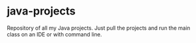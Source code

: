# java-projects
Repository of all my Java projects.
Just pull the projects and run the main class on an IDE or with command line.
